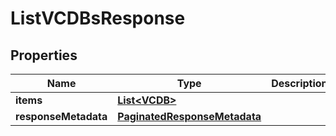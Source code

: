 

# ListVCDBsResponse


## Properties

| Name | Type | Description | Notes |
|------------ | ------------- | ------------- | -------------|
|**items** | [**List&lt;VCDB&gt;**](VCDB.md) |  |  [optional] |
|**responseMetadata** | [**PaginatedResponseMetadata**](PaginatedResponseMetadata.md) |  |  [optional] |



